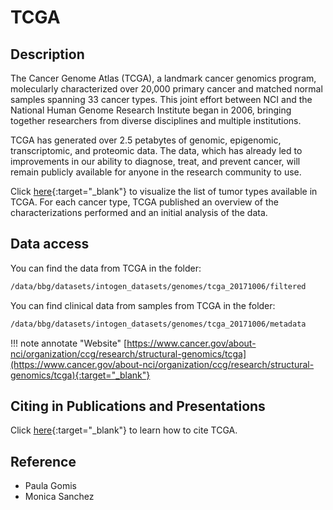 # TCGA

## Description
The Cancer Genome Atlas (TCGA), a landmark cancer genomics program, molecularly characterized over 20,000 primary cancer and matched normal samples spanning 33 cancer types. This joint effort between NCI and the National Human Genome Research Institute began in 2006, bringing together researchers from diverse disciplines and multiple institutions.

TCGA has generated over 2.5 petabytes of genomic, epigenomic, transcriptomic, and proteomic data. The data, which has already led to improvements in our ability to diagnose, treat, and prevent cancer, will remain publicly available for anyone in the research community to use.

Click [here](https://www.cancer.gov/about-nci/organization/ccg/research/structural-genomics/tcga/studied-cancers){:target="_blank"} to visualize the list of tumor types available in TCGA. For each cancer type, TCGA published an overview of the characterizations performed and an initial analysis of the data.  

## Data access

You can find the data from TCGA in the folder:
```bash 
/data/bbg/datasets/intogen_datasets/genomes/tcga_20171006/filtered
```

You can find clinical data from samples from TCGA in the folder:
```bash
/data/bbg/datasets/intogen_datasets/genomes/tcga_20171006/metadata
```

!!! note annotate "Website" 
	[https://www.cancer.gov/about-nci/organization/ccg/research/structural-genomics/tcga](https://www.cancer.gov/about-nci/organization/ccg/research/structural-genomics/tcga){:target="_blank"}

## Citing in Publications and Presentations

Click [here](https://www.cancer.gov/about-nci/organization/ccg/research/structural-genomics/tcga/using-tcga/citing-tcga){:target="_blank"} to learn how to cite TCGA.


## Reference
- Paula Gomis
- Monica Sanchez

